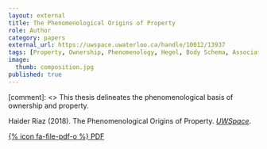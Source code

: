 ```yaml
---
layout: external
title: The Phenomenological Origins of Property
role: Author
category: papers
external_url: https://uwspace.uwaterloo.ca/handle/10012/13937
tags: [Property, Ownership, Phenomenology, Hegel, Body Schema, Associative Psychology, Minimal Self]
image:
  thumb: composition.jpg
published: true
---
```


[comment]: <> This thesis delineates the phenomenological basis of ownership and property.

Haider Riaz (2018). The Phenomenological Origins of Property. *[UWSpace](https://uwspace.uwaterloo.ca/)*. 

[{% icon fa-file-pdf-o %} PDF](/papers/Property-Thesis.pdf)
